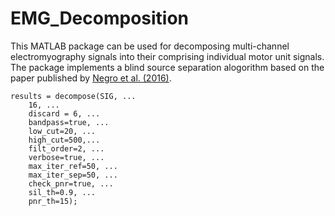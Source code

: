 # EMG_Decomposition
This MATLAB package can be used for decomposing multi-channel electromyography signals into their comprising individual motor unit signals. 
The package implements a blind source separation alogorithm based on the paper published by [Negro et al. (2016)](https://iopscience.iop.org/article/10.1088/1741-2560/13/2/026027/meta).
```
results = decompose(SIG, ...
    16, ...
    discard = 6, ...
    bandpass=true, ...
    low_cut=20, ...
    high_cut=500,...
    filt_order=2, ...
    verbose=true, ...
    max_iter_ref=50, ...
    max_iter_sep=50, ...
    check_pnr=true, ...
    sil_th=0.9, ...
    pnr_th=15);
```
